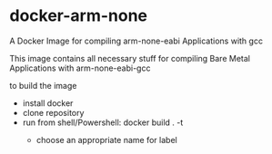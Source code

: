 # docker-arm-none
A Docker Image for compiling arm-none-eabi Applications with gcc

This image contains all necessary stuff for compiling Bare Metal Applications with arm-none-eabi-gcc

to build the image
 - install docker
 - clone repository
 - run from shell/Powershell: docker build . -t <label>
	- choose an appropriate name for label